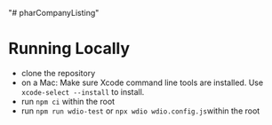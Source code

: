 "# pharCompanyListing" 
# Running Locally
 - clone the repository
 - on a Mac: Make sure Xcode command line tools are installed. Use `xcode-select --install` to install.
 - run `npm ci` within the root
 - run `npm run wdio-test` or `npx wdio wdio.config.js`within the root
